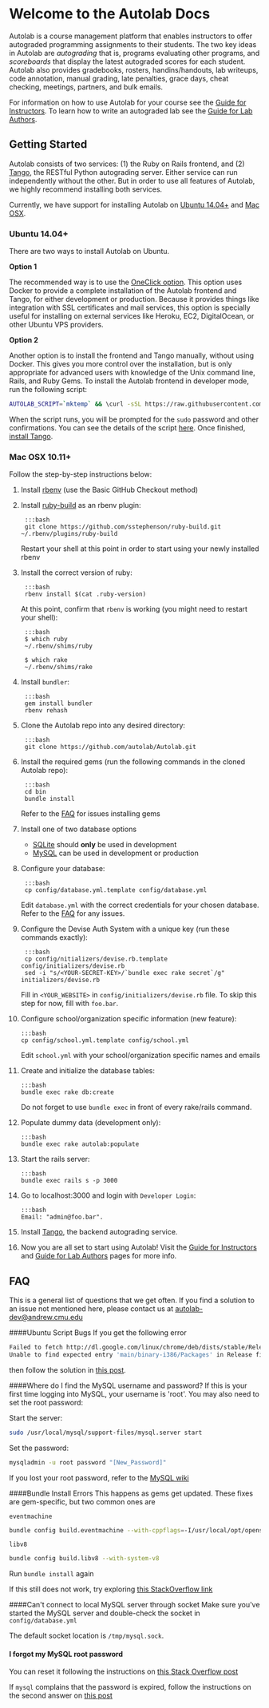 # Welcome to the Autolab Docs

Autolab is a course management platform that enables instructors to offer autograded programming assignments to their students. The two key  ideas in Autolab are *autograding* that is, programs evaluating other programs, and *scoreboards* that display the latest autograded scores for each student. Autolab also provides gradebooks, rosters, handins/handouts, lab writeups, code annotation, manual grading, late penalties, grace days, cheat checking, meetings, partners, and bulk emails.

For information on how to use Autolab for your course see the [Guide for Instructors](/instructors). To learn how to write an autograded lab see the [Guide for Lab Authors](/lab).

## Getting Started

Autolab consists of two services: (1) the Ruby on Rails frontend, and (2) [Tango](/tango), the RESTful Python autograding server. Either service can run independently without the other. But in order to use all features of Autolab, we highly recommend installing both services.

Currently, we have support for installing Autolab on [Ubuntu 14.04+](#ubuntu-1404) and [Mac OSX](#mac-osx-1011).

### Ubuntu 14.04+

There are two ways to install Autolab on Ubuntu.

**Option 1** 

The recommended way is to use the [OneClick option](/one-click). This option uses Docker to provide a complete installation of the Autolab frontend and Tango, for either development or production. Because it provides things like integration with SSL certificates and mail services, this option is specially useful for installing on external services like Heroku, EC2, DigitalOcean, or other Ubuntu VPS providers.

**Option 2**  

Another option is to install the frontend and Tango manually, without using Docker. This gives you more control over the installation, but is only appropriate for advanced users with knowledge of the Unix command line, Rails, and Ruby Gems. To install the Autolab frontend in developer mode, run the following script:

```bash
AUTOLAB_SCRIPT=`mktemp` && \curl -sSL https://raw.githubusercontent.com/autolab/Autolab/master/bin/setup.sh > $AUTOLAB_SCRIPT && \bash $AUTOLAB_SCRIPT
```

When the script runs, you will be prompted for the `sudo` password and other confirmations. You can see the details of the script [here](https://github.com/autolab/Autolab/blob/master/bin/setup.sh). Once finished, [install Tango](/tango).

### Mac OSX 10.11+

Follow the step-by-step instructions below:

1. Install [rbenv](https://github.com/sstephenson/rbenv) (use the Basic GitHub Checkout method)

2. Install [ruby-build](https://github.com/sstephenson/ruby-build) as an rbenv plugin:
		
		:::bash
        git clone https://github.com/sstephenson/ruby-build.git ~/.rbenv/plugins/ruby-build
   Restart your shell at this point in order to start using your newly installed rbenv
        

3. Install the correct version of ruby:
        
        :::bash
        rbenv install $(cat .ruby-version)
   At this point, confirm that `rbenv` is working (you might need to restart your shell):
        
        :::bash
        $ which ruby
        ~/.rbenv/shims/ruby

        $ which rake
        ~/.rbenv/shims/rake

4. Install `bundler`:
        
        :::bash
        gem install bundler
        rbenv rehash

5. Clone the Autolab repo into any desired directory:
        
        :::bash
        git clone https://github.com/autolab/Autolab.git

6. Install the required gems (run the following commands in the cloned Autolab repo):

        :::bash
        cd bin
        bundle install
   Refer to the [FAQ](#faq) for issues installing gems

7. Install one of two database options

    * [SQLite](https://www.tutorialspoint.com/sqlite/sqlite_installation.htm) should **only** be used in development
    * [MySQL](https://dev.mysql.com/doc/refman/5.7/en/osx-installation-pkg.html) can be used in development or production

8. Configure your database:
      
        :::bash
        cp config/database.yml.template config/database.yml
   Edit `database.yml` with the correct credentials for your chosen database. Refer to the [FAQ](#faq) for any issues.

9. Configure the Devise Auth System with a unique key (run these commands exactly):

        :::bash
        cp config/nitializers/devise.rb.template config/initializers/devise.rb
        sed -i "s/<YOUR-SECRET-KEY>/`bundle exec rake secret`/g" initializers/devise.rb
   Fill in `<YOUR_WEBSITE>` in `config/initializers/devise.rb` file. To skip this step for now, fill with `foo.bar`.

10. Configure school/organization specific information (new feature):
        
        :::bash
        cp config/school.yml.template config/school.yml
    Edit `school.yml` with your school/organization specific names and emails

11. Create and initialize the database tables:

        :::bash
        bundle exec rake db:create
    Do not forget to use `bundle exec` in front of every rake/rails command.

12. Populate dummy data (development only):
        
        :::bash
        bundle exec rake autolab:populate

13. Start the rails server:

        :::bash
        bundle exec rails s -p 3000

14. Go to localhost:3000 and login with `Developer Login`:
      
        :::bash
        Email: "admin@foo.bar".

15. Install [Tango](/tango), the backend autograding service.

16. Now you are all set to start using Autolab! Visit the [Guide for Instructors](/instructors) and [Guide for Lab Authors](/lab) pages for more info.
 
## FAQ

This is a general list of questions that we get often. If you find a solution to an issue not mentioned here,
please contact us at <autolab-dev@andrew.cmu.edu>

####Ubuntu Script Bugs
If you get the following error
```bash
Failed to fetch http://dl.google.com/linux/chrome/deb/dists/stable/Release  
Unable to find expected entry 'main/binary-i386/Packages' in Release file (Wrong sources.list entry or malformed file)
``` 
then follow the solution in [this post](http://askubuntu.com/questions/743814/unable-to-find-expected-entry-main-binary-i386-packages-chrome). 

####Where do I find the MySQL username and password?
If this is your first time logging into MySQL, your username is 'root'. You may also need to set the root password:

Start the server:
```bash
sudo /usr/local/mysql/support-files/mysql.server start
```

Set the password:
```bash
mysqladmin -u root password "[New_Password]"
```

If you lost your root password, refer to the [MySQL wiki](http://dev.mysql.com/doc/refman/5.7/en/resetting-permissions.html)

####Bundle Install Errors
This happens as gems get updated. These fixes are gem-specific, but two common ones are

`eventmachine`
```bash
bundle config build.eventmachine --with-cppflags=-I/usr/local/opt/openssl/include
```

`libv8`
```bash
bundle config build.libv8 --with-system-v8
```

Run `bundle install` again

If this still does not work, try exploring [this StackOverflow link](http://stackoverflow.com/questions/23536893/therubyracer-gemextbuilderror-error-failed-to-build-gem-native-extension)

####Can't connect to local MySQL server through socket
Make sure you've started the MySQL server and double-check the socket in `config/database.yml`

The default socket location is `/tmp/mysql.sock`.

#### I forgot my MySQL root password
You can reset it following the instructions on [this Stack Overflow post](http://stackoverflow.com/questions/6474775/setting-the-mysql-root-user-password-on-os-x)

If `mysql` complains that the password is expired, follow the instructions on the second answer on [this post](http://stackoverflow.com/questions/33326065/unable-to-access-mysql-after-it-automatically-generated-a-temporary-password)

